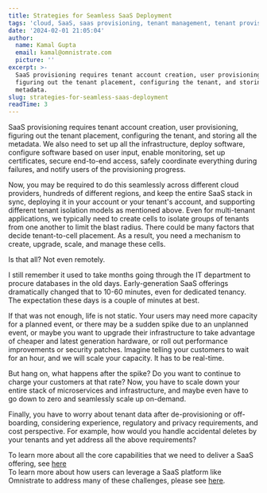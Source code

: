 ```yaml
---
title: Strategies for Seamless SaaS Deployment
tags: 'cloud, SaaS, saas provisioning, tenant management, tenant provisioning'
date: '2024-02-01 21:05:04'
author:
  name: Kamal Gupta
  email: kamal@omnistrate.com
  picture: ''
excerpt: >-
  SaaS provisioning requires tenant account creation, user provisioning,
  figuring out the tenant placement, configuring the tenant, and storing all the
  metadata.
slug: strategies-for-seamless-saas-deployment
readTime: 3
---
```


SaaS provisioning requires tenant account creation, user provisioning, figuring out the tenant placement, configuring the tenant, and storing all the metadata. We also need to set up all the infrastructure, deploy software, configure software based on user input, enable monitoring, set up certificates, secure end-to-end access, safely coordinate everything during failures, and notify users of the provisioning progress.

Now, you may be required to do this seamlessly across different cloud providers, hundreds of different regions, and keep the entire SaaS stack in sync, deploying it in your account or your tenant's account, and supporting different tenant isolation models as mentioned above. Even for multi-tenant applications, we typically need to create cells to isolate groups of tenants from one another to limit the blast radius. There could be many factors that decide tenant-to-cell placement. As a result, you need a mechanism to create, upgrade, scale, and manage these cells.

Is that all? Not even remotely.

I still remember it used to take months going through the IT department to procure databases in the old days. Early-generation SaaS offerings dramatically changed that to 10-60 minutes, even for dedicated tenancy. The expectation these days is a couple of minutes at best.

If that was not enough, life is not static. Your users may need more capacity for a planned event, or there may be a sudden spike due to an unplanned event, or maybe you want to upgrade their infrastructure to take advantage of cheaper and latest generation hardware, or roll out performance improvements or security patches. Imagine telling your customers to wait for an hour, and we will scale your capacity. It has to be real-time.

But hang on, what happens after the spike? Do you want to continue to charge your customers at that rate? Now, you have to scale down your entire stack of microservices and infrastructure, and maybe even have to go down to zero and seamlessly scale up on-demand.

Finally, you have to worry about tenant data after de-provisioning or off-boarding, considering experience, regulatory and privacy requirements, and cost perspective. For example, how would you handle accidental deletes by your tenants and yet address all the above requirements?

To learn more about all the core capabilities that we need to deliver a SaaS offering, see [here][1]
<br>
To learn more about how users can leverage a SaaS platform like Omnistrate to address many of these challenges, please see [here][2].


  [1]: https://blog.omnistrate.com/posts/52
  [2]: https://blog.omnistrate.com/posts/53
